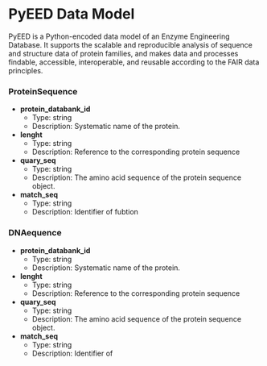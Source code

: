 # PyEED Data Model

PyEED is a Python-encoded data model of an Enzyme Engineering Database. It supports the scalable and reproducible analysis of sequence and structure data of protein families, and makes data and processes findable, accessible, interoperable, and reusable according to the FAIR data principles.

### ProteinSequence
- __protein_databank_id__
  - Type: string
  - Description: Systematic name of the protein.
- __lenght__
  - Type: string
  - Description: Reference to the corresponding protein sequence 
- __quary_seq__
  - Type: string
  - Description: The amino acid sequence of the protein sequence object.
- __match_seq__
  - Type: string
  - Description: Identifier of fubtion

### DNAequence
- __protein_databank_id__
  - Type: string
  - Description: Systematic name of the protein.
- __lenght__
  - Type: string
  - Description: Reference to the corresponding protein sequence 
- __quary_seq__
  - Type: string
  - Description: The amino acid sequence of the protein sequence object.
- __match_seq__
  - Type: string
  - Description: Identifier of 
